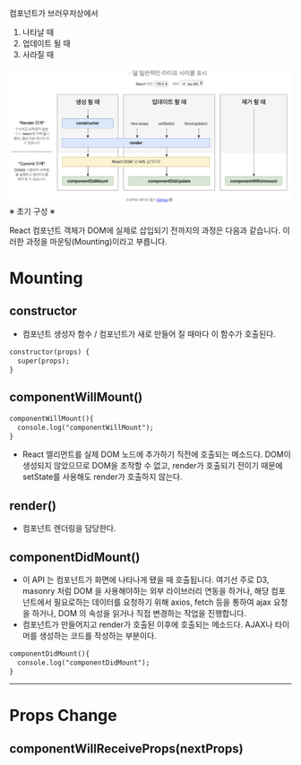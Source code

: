 컴포넌트가 브러우저상에서
1. 나타날 때
2. 업데이트 될 때
3. 사라질 때


![img_1](./img/lifecycle_api.png)
※ 초기 구성 ※



  React 컴포넌트 객체가 DOM에 실제로 삽입되기 전까지의 과정은 다음과 같습니다. 이러한 과정을 마운팅(Mounting)이라고 부릅니다.

# Mounting

## constructor
- 컴포넌트 생성자 함수 / 컴포넌트가 새로 만들어 질 때마다 이 함수가 호출된다.
```
constructor(props) {
  super(props);
}
```

## componentWillMount()
```
componentWillMount(){
  console.log("componentWillMount");
}
```
- React 엘리먼트를 실제 DOM 노드에 추가하기 직전에 호출되는 메소드다.
DOM이 생성되지 않았으므로 DOM을 조작할 수 없고, render가 호출되기 전이기 때문에 setState를 사용해도 render가 호출하지 않는다.

## render()
- 컴포넌트 렌더링을 담당한다.




## componentDidMount()
- 이 API 는 컴포넌트가 화면에 나타나게 됐을 때 호출됩니다. 여기선 주로 D3, masonry 처럼 DOM 을 사용해야하는 외부 라이브러리 연동을 하거나, 해당 컴포넌트에서 필요로하는 데이터를 요청하기 위해 axios, fetch 등을 통하여 ajax 요청을 하거나, DOM 의 속성을 읽거나 직접 변경하는 작업을 진행합니다.
- 컴포넌트가 만들어지고 render가 호출된 이후에 호출되는 메소드다. AJAX나 타이머를 생성하는 코드를 작성하는 부분이다.

```
componentDidMount(){
  console.log("componentDidMount");
}
```

---

# Props Change

## componentWillReceiveProps(nextProps)
```

```